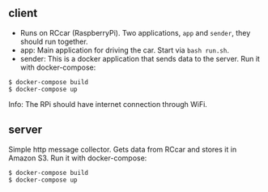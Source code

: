 ## client
- Runs on RCcar (RaspberryPi). Two applications, `app` and `sender`, they should run together.
- app: Main application for driving the car. Start via `bash run.sh`.
- sender: This is a docker application that sends data to the server. Run it with docker-compose:

```
$ docker-compose build
$ docker-compose up
```

Info: The RPi should have internet connection through WiFi.


## server
Simple http message collector. Gets data from RCcar and stores it in Amazon S3. Run it with docker-compose:

```
$ docker-compose build
$ docker-compose up
```
